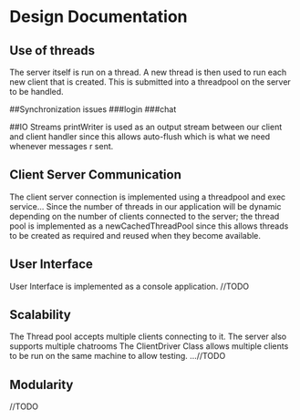 # Design Documentation

## Use of threads
The server itself is run on a thread.
A new thread is then used to run each new client that is created.
This is submitted into a threadpool on the server to be handled.

##Synchronization issues
###login
###chat

##IO Streams
printWriter is used as an output stream between our client and client handler
since this allows auto-flush which is what we need whenever messages r sent.

## Client Server Communication
The client server connection is implemented using a threadpool and exec service...
Since the number of threads in our application will be dynamic depending on the 
number of clients connected to the server; the thread pool is implemented as a newCachedThreadPool
since this allows threads to be created as required and reused when they become available.



## User Interface
User Interface is implemented as a console application. //TODO





## Scalability
The Thread pool accepts multiple clients connecting to it.
The server also supports multiple chatrooms
The ClientDriver Class allows multiple clients to be run on the same machine to allow testing.
...//TODO

## Modularity
//TODO